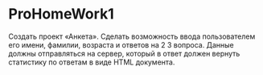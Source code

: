 # ProHomeWork1
Создать проект «Анкета». Сделать возможность ввода пользователем его имени, фамилии, возраста и ответов на 2 3 вопроса. Данные должны отправляться на сервер, который в ответ должен вернуть статистику по ответам в виде HTML документа.
